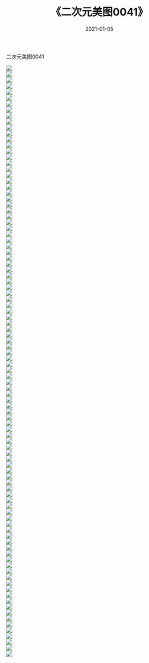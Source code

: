 ﻿---
layout: post
title:  《二次元美图0041》
date:   2021-01-05
img: http://imgx.orgx.ga/二次元/2021/二次元美图0041/000.jpg
categories: [美女, 清纯, 唯美]
---

二次元美图0041

 ![](http://imgx.orgx.ga/二次元/2021/二次元美图0041/001.jpg) <br>![](http://imgx.orgx.ga/二次元/2021/二次元美图0041/002.jpg) <br>![](http://imgx.orgx.ga/二次元/2021/二次元美图0041/003.jpg) <br>![](http://imgx.orgx.ga/二次元/2021/二次元美图0041/004.jpg) <br>![](http://imgx.orgx.ga/二次元/2021/二次元美图0041/005.jpg) <br>![](http://imgx.orgx.ga/二次元/2021/二次元美图0041/006.jpg) <br>![](http://imgx.orgx.ga/二次元/2021/二次元美图0041/007.jpg) <br>![](http://imgx.orgx.ga/二次元/2021/二次元美图0041/008.jpg) <br>![](http://imgx.orgx.ga/二次元/2021/二次元美图0041/009.jpg) <br>![](http://imgx.orgx.ga/二次元/2021/二次元美图0041/010.jpg) <br>![](http://imgx.orgx.ga/二次元/2021/二次元美图0041/011.jpg) <br>![](http://imgx.orgx.ga/二次元/2021/二次元美图0041/012.jpg) <br>![](http://imgx.orgx.ga/二次元/2021/二次元美图0041/013.jpg) <br>![](http://imgx.orgx.ga/二次元/2021/二次元美图0041/014.jpg) <br>![](http://imgx.orgx.ga/二次元/2021/二次元美图0041/015.jpg) <br>![](http://imgx.orgx.ga/二次元/2021/二次元美图0041/016.jpg) <br>![](http://imgx.orgx.ga/二次元/2021/二次元美图0041/017.jpg) <br>![](http://imgx.orgx.ga/二次元/2021/二次元美图0041/018.jpg) <br>![](http://imgx.orgx.ga/二次元/2021/二次元美图0041/019.jpg) <br>![](http://imgx.orgx.ga/二次元/2021/二次元美图0041/020.jpg) <br>![](http://imgx.orgx.ga/二次元/2021/二次元美图0041/021.jpg) <br>![](http://imgx.orgx.ga/二次元/2021/二次元美图0041/022.jpg) <br>![](http://imgx.orgx.ga/二次元/2021/二次元美图0041/023.jpg) <br>![](http://imgx.orgx.ga/二次元/2021/二次元美图0041/024.jpg) <br>![](http://imgx.orgx.ga/二次元/2021/二次元美图0041/025.jpg) <br>![](http://imgx.orgx.ga/二次元/2021/二次元美图0041/026.jpg) <br>![](http://imgx.orgx.ga/二次元/2021/二次元美图0041/027.jpg) <br>![](http://imgx.orgx.ga/二次元/2021/二次元美图0041/028.jpg) <br>![](http://imgx.orgx.ga/二次元/2021/二次元美图0041/029.jpg) <br>![](http://imgx.orgx.ga/二次元/2021/二次元美图0041/030.jpg) <br>![](http://imgx.orgx.ga/二次元/2021/二次元美图0041/031.jpg) <br>![](http://imgx.orgx.ga/二次元/2021/二次元美图0041/032.jpg) <br>![](http://imgx.orgx.ga/二次元/2021/二次元美图0041/033.jpg) <br>![](http://imgx.orgx.ga/二次元/2021/二次元美图0041/034.jpg) <br>![](http://imgx.orgx.ga/二次元/2021/二次元美图0041/035.jpg) <br>![](http://imgx.orgx.ga/二次元/2021/二次元美图0041/036.jpg) <br>![](http://imgx.orgx.ga/二次元/2021/二次元美图0041/037.jpg) <br>![](http://imgx.orgx.ga/二次元/2021/二次元美图0041/038.jpg) <br>![](http://imgx.orgx.ga/二次元/2021/二次元美图0041/039.jpg) <br>![](http://imgx.orgx.ga/二次元/2021/二次元美图0041/040.jpg) <br>![](http://imgx.orgx.ga/二次元/2021/二次元美图0041/041.jpg) <br>![](http://imgx.orgx.ga/二次元/2021/二次元美图0041/042.jpg) <br>![](http://imgx.orgx.ga/二次元/2021/二次元美图0041/043.jpg) <br>![](http://imgx.orgx.ga/二次元/2021/二次元美图0041/044.jpg) <br>![](http://imgx.orgx.ga/二次元/2021/二次元美图0041/045.jpg) <br>![](http://imgx.orgx.ga/二次元/2021/二次元美图0041/046.jpg) <br>![](http://imgx.orgx.ga/二次元/2021/二次元美图0041/047.jpg) <br>![](http://imgx.orgx.ga/二次元/2021/二次元美图0041/048.jpg) <br>![](http://imgx.orgx.ga/二次元/2021/二次元美图0041/049.jpg) <br>![](http://imgx.orgx.ga/二次元/2021/二次元美图0041/050.jpg) <br>![](http://imgx.orgx.ga/二次元/2021/二次元美图0041/051.jpg) <br>![](http://imgx.orgx.ga/二次元/2021/二次元美图0041/052.jpg) <br>![](http://imgx.orgx.ga/二次元/2021/二次元美图0041/053.jpg) <br>![](http://imgx.orgx.ga/二次元/2021/二次元美图0041/054.jpg) <br>![](http://imgx.orgx.ga/二次元/2021/二次元美图0041/055.jpg) <br>![](http://imgx.orgx.ga/二次元/2021/二次元美图0041/056.jpg) <br>![](http://imgx.orgx.ga/二次元/2021/二次元美图0041/057.jpg) <br>![](http://imgx.orgx.ga/二次元/2021/二次元美图0041/058.jpg) <br>![](http://imgx.orgx.ga/二次元/2021/二次元美图0041/059.jpg) <br>![](http://imgx.orgx.ga/二次元/2021/二次元美图0041/060.jpg) <br>![](http://imgx.orgx.ga/二次元/2021/二次元美图0041/061.jpg) <br>![](http://imgx.orgx.ga/二次元/2021/二次元美图0041/062.jpg) <br>![](http://imgx.orgx.ga/二次元/2021/二次元美图0041/063.jpg) <br>![](http://imgx.orgx.ga/二次元/2021/二次元美图0041/064.jpg) <br>![](http://imgx.orgx.ga/二次元/2021/二次元美图0041/065.jpg) <br>![](http://imgx.orgx.ga/二次元/2021/二次元美图0041/066.jpg) <br>![](http://imgx.orgx.ga/二次元/2021/二次元美图0041/067.jpg) <br>![](http://imgx.orgx.ga/二次元/2021/二次元美图0041/068.jpg) <br>![](http://imgx.orgx.ga/二次元/2021/二次元美图0041/069.jpg) <br>![](http://imgx.orgx.ga/二次元/2021/二次元美图0041/070.jpg) <br>![](http://imgx.orgx.ga/二次元/2021/二次元美图0041/071.jpg) <br>![](http://imgx.orgx.ga/二次元/2021/二次元美图0041/072.jpg) <br>![](http://imgx.orgx.ga/二次元/2021/二次元美图0041/073.jpg) <br>![](http://imgx.orgx.ga/二次元/2021/二次元美图0041/074.jpg) <br>![](http://imgx.orgx.ga/二次元/2021/二次元美图0041/075.jpg) <br>![](http://imgx.orgx.ga/二次元/2021/二次元美图0041/076.jpg) <br>![](http://imgx.orgx.ga/二次元/2021/二次元美图0041/077.jpg) <br>![](http://imgx.orgx.ga/二次元/2021/二次元美图0041/078.jpg) <br>![](http://imgx.orgx.ga/二次元/2021/二次元美图0041/079.jpg) <br>![](http://imgx.orgx.ga/二次元/2021/二次元美图0041/080.jpg) <br>![](http://imgx.orgx.ga/二次元/2021/二次元美图0041/081.jpg) <br>![](http://imgx.orgx.ga/二次元/2021/二次元美图0041/082.jpg) <br>![](http://imgx.orgx.ga/二次元/2021/二次元美图0041/083.jpg) <br>![](http://imgx.orgx.ga/二次元/2021/二次元美图0041/084.jpg) <br>![](http://imgx.orgx.ga/二次元/2021/二次元美图0041/085.jpg) <br>![](http://imgx.orgx.ga/二次元/2021/二次元美图0041/086.jpg) <br>![](http://imgx.orgx.ga/二次元/2021/二次元美图0041/087.jpg) <br>![](http://imgx.orgx.ga/二次元/2021/二次元美图0041/088.jpg) <br>![](http://imgx.orgx.ga/二次元/2021/二次元美图0041/089.jpg) <br>![](http://imgx.orgx.ga/二次元/2021/二次元美图0041/090.jpg) <br>![](http://imgx.orgx.ga/二次元/2021/二次元美图0041/091.jpg) <br>![](http://imgx.orgx.ga/二次元/2021/二次元美图0041/092.jpg) <br>![](http://imgx.orgx.ga/二次元/2021/二次元美图0041/093.jpg) <br>![](http://imgx.orgx.ga/二次元/2021/二次元美图0041/094.jpg) <br>![](http://imgx.orgx.ga/二次元/2021/二次元美图0041/095.jpg) <br>![](http://imgx.orgx.ga/二次元/2021/二次元美图0041/096.jpg) <br>![](http://imgx.orgx.ga/二次元/2021/二次元美图0041/097.jpg) <br>![](http://imgx.orgx.ga/二次元/2021/二次元美图0041/098.jpg) <br>![](http://imgx.orgx.ga/二次元/2021/二次元美图0041/099.jpg) <br>![](http://imgx.orgx.ga/二次元/2021/二次元美图0041/100.jpg) <br>